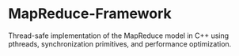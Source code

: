 # MapReduce-Framework
Thread-safe implementation of the MapReduce model in C++ using pthreads, synchronization primitives, and performance optimization.
